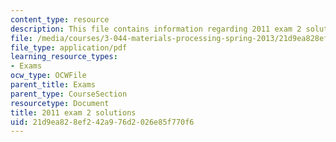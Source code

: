 ```yaml
---
content_type: resource
description: This file contains information regarding 2011 exam 2 solutions.
file: /media/courses/3-044-materials-processing-spring-2013/21d9ea828ef242a976d2026e85f770f6_MIT3_044S13_2011exam2solns.pdf
file_type: application/pdf
learning_resource_types:
- Exams
ocw_type: OCWFile
parent_title: Exams
parent_type: CourseSection
resourcetype: Document
title: 2011 exam 2 solutions
uid: 21d9ea82-8ef2-42a9-76d2-026e85f770f6
---
```

